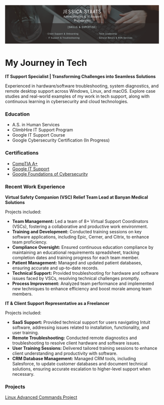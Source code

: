 <h1 align="center">
 <img src="docs/assets/Black And Grey Professional Technology LinkedIn Banner.png" />
</h1>


# My Journey in Tech
**IT Support Specialist | Transforming Challenges into Seamless Solutions**

Experienced in hardware/software troubleshooting, system diagnostics, and remote desktop support across Windows, Linux, and macOS. Explore case studies and real-world examples of my work in tech support, along with continuous learning in cybersecurity and cloud technologies.

### Education
* A.S. in Human Services
* ClimbHire IT Support Program
* Google IT Support Course
* Google Cybersecurity Certification (In Progress)

### Certifications
  * [CompTIA A+](https://www.credly.com/badges/05a82135-2848-4675-91f3-070a29a29fc5/linked_in_profile)
  * [Google IT Support](https://www.coursera.org/account/accomplishments/specialization/XL62LSJYE4OC)
  * [Google Foundations of Cybersecurity](https://www.coursera.org/account/accomplishments/verify/W5VVVG6DL4BV?utm_source=ln&utm_medium=certificate&utm_content=cert_image&utm_campaign=pdf_header_button&utm_product=course)
    

### Recent Work Experience
**Virtual Safety Companion (VSC) Relief Team Lead at Banyan Medical Solutions** 

Projects included:

* **Team Management:** Led a team of 8+ Virtual Support Coordinators (VSCs), fostering a collaborative and productive work environment.
* **Training and Development:** Conducted training sessions on key software applications, including Epic, Cerner, and Citrix, to enhance team proficiency.
* **Compliance Oversight:** Ensured continuous education compliance by maintaining an educational requirements spreadsheet, tracking completion dates and training 
progress for each team member.
* **Patient Management:** Managed and updated patient databases, ensuring accurate and up-to-date records.
* **Technical Support:** Provided troubleshooting for hardware and software issues faced by VSCs, resolving technical challenges promptly.
* **Process Improvement:** Analyzed team performance and implemented new techniques to enhance efficiency and boost morale among team members.


**IT & Client Support Representative as a Freelancer**   

Projects included:

* **SaaS Support:** Provided technical support for users navigating Intuit software, addressing issues related to installation, functionality, and user training.
* **Remote Troubleshooting:** Conducted remote diagnostics and troubleshooting to resolve client hardware and software issues.
* **User Training Sessions:** Delivered tailored training sessions to enhance client understanding and productivity with software.
* **CRM Database Management:** Managed CRM tools, including Salesforce, to update customer databases and document technical solutions, ensuring accurate escalation to higher-level support when necessary.

### Projects
[Linux Advanced Commands Project](https://coursera.org/share/fe733c2c01fdd550713fa36e447bd0a1)  
 



